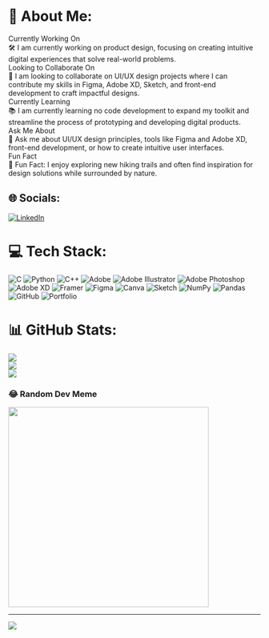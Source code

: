 # 💫 About Me:
 Currently Working On<br>🛠️ I am currently working on product design, focusing on creating intuitive digital experiences that solve real-world problems.<br>Looking to Collaborate On<br>👥 I am looking to collaborate on UI/UX design projects where I can contribute my skills in Figma, Adobe XD, Sketch, and front-end development to craft impactful designs.<br>Currently Learning<br>📚 I am currently learning no code development to expand my toolkit and streamline the process of prototyping and developing digital products.<br>Ask Me About<br>💬 Ask me about UI/UX design principles, tools like Figma and Adobe XD, front-end development, or how to create intuitive user interfaces.<br>Fun Fact<br>🌲 Fun Fact: I enjoy exploring new hiking trails and often find inspiration for design solutions while surrounded by nature.


## 🌐 Socials:
[![LinkedIn](https://img.shields.io/badge/LinkedIn-%230077B5.svg?logo=linkedin&logoColor=white)](https://in.linkedin.com/in/tharun-kiruthik-4b222325a) 

# 💻 Tech Stack:
![C](https://img.shields.io/badge/c-%2300599C.svg?style=for-the-badge&logo=c&logoColor=white) ![Python](https://img.shields.io/badge/python-3670A0?style=for-the-badge&logo=python&logoColor=ffdd54) ![C++](https://img.shields.io/badge/c++-%2300599C.svg?style=for-the-badge&logo=c%2B%2B&logoColor=white) ![Adobe](https://img.shields.io/badge/adobe-%23FF0000.svg?style=for-the-badge&logo=adobe&logoColor=white) ![Adobe Illustrator](https://img.shields.io/badge/adobe%20illustrator-%23FF9A00.svg?style=for-the-badge&logo=adobe%20illustrator&logoColor=white) ![Adobe Photoshop](https://img.shields.io/badge/adobe%20photoshop-%2331A8FF.svg?style=for-the-badge&logo=adobe%20photoshop&logoColor=white) ![Adobe XD](https://img.shields.io/badge/Adobe%20XD-470137?style=for-the-badge&logo=Adobe%20XD&logoColor=#FF61F6) ![Framer](https://img.shields.io/badge/Framer-black?style=for-the-badge&logo=framer&logoColor=blue) ![Figma](https://img.shields.io/badge/figma-%23F24E1E.svg?style=for-the-badge&logo=figma&logoColor=white) ![Canva](https://img.shields.io/badge/Canva-%2300C4CC.svg?style=for-the-badge&logo=Canva&logoColor=white) ![Sketch](https://img.shields.io/badge/Sketch-FFB387?style=for-the-badge&logo=sketch&logoColor=black) ![NumPy](https://img.shields.io/badge/numpy-%23013243.svg?style=for-the-badge&logo=numpy&logoColor=white) ![Pandas](https://img.shields.io/badge/pandas-%23150458.svg?style=for-the-badge&logo=pandas&logoColor=white) ![GitHub](https://img.shields.io/badge/github-%23121011.svg?style=for-the-badge&logo=github&logoColor=white) ![Portfolio](https://img.shields.io/badge/Portfolio-%23000000.svg?style=for-the-badge&logo=firefox&logoColor=#FF7139)
# 📊 GitHub Stats:
![](https://github-readme-stats.vercel.app/api?username=TharunKiruthik&theme=dark&hide_border=false&include_all_commits=false&count_private=false)<br/>
![](https://github-readme-streak-stats.herokuapp.com/?user=TharunKiruthik&theme=dark&hide_border=false)<br/>
![](https://github-readme-stats.vercel.app/api/top-langs/?username=TharunKiruthik&theme=dark&hide_border=false&include_all_commits=false&count_private=false&layout=compact)

### 😂 Random Dev Meme
<img src='https://memer-new.vercel.app/' style="height: 400px;"/>

---
[![](https://visitcount.itsvg.in/api?id=TharunKiruthik&icon=7&color=0)](https://visitcount.itsvg.in)

<!-- Proudly created with GPRM ( https://gprm.itsvg.in ) -->
